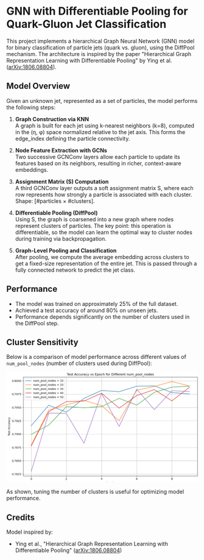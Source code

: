 # GNN with Differentiable Pooling for Quark-Gluon Jet Classification

This project implements a hierarchical Graph Neural Network (GNN) model for binary classification of particle jets (quark vs. gluon), using the DiffPool mechanism. The architecture is inspired by the paper "Hierarchical Graph Representation Learning with Differentiable Pooling" by Ying et al. ([arXiv:1806.08804](https://arxiv.org/abs/1806.08804)).

## Model Overview

Given an unknown jet, represented as a set of particles, the model performs the following steps:

1. **Graph Construction via KNN**  
   A graph is built for each jet using k-nearest neighbors (k=8), computed in the (η, φ) space normalized relative to the jet axis. This forms the edge_index defining the particle connectivity.

2. **Node Feature Extraction with GCNs**  
   Two successive GCNConv layers allow each particle to update its features based on its neighbors, resulting in richer, context-aware embeddings.

3. **Assignment Matrix (S) Computation**  
   A third GCNConv layer outputs a soft assignment matrix S, where each row represents how strongly a particle is associated with each cluster. Shape: [#particles × #clusters].

4. **Differentiable Pooling (DiffPool)**  
   Using S, the graph is coarsened into a new graph where nodes represent clusters of particles. The key point: this operation is differentiable, so the model can learn the optimal way to cluster nodes during training via backpropagation.

5. **Graph-Level Pooling and Classification**  
   After pooling, we compute the average embedding across clusters to get a fixed-size representation of the entire jet. This is passed through a fully connected network to predict the jet class.

## Performance

- The model was trained on approximately 25% of the full dataset.
- Achieved a test accuracy of around 80% on unseen jets.
- Performance depends significantly on the number of clusters used in the DiffPool step.

## Cluster Sensitivity

Below is a comparison of model performance across different values of `num_pool_nodes` (number of clusters used during DiffPool):

![cluster_comparison](cluster_accuracy_plot.png)

As shown, tuning the number of clusters is useful for optimizing model performance.

## Credits

Model inspired by:
- Ying et al., "Hierarchical Graph Representation Learning with Differentiable Pooling" ([arXiv:1806.08804](https://arxiv.org/abs/1806.08804))


